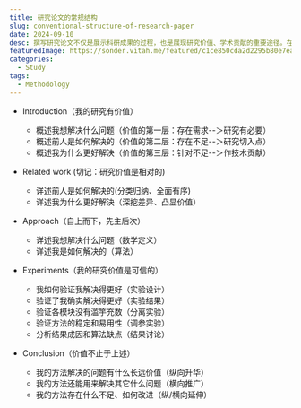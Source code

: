 ```yaml
---
title: 研究论文的常规结构
slug: conventional-structure-of-research-paper
date: 2024-09-10
desc: 撰写研究论文不仅是展示科研成果的过程，也是展现研究价值、学术贡献的重要途径。在这篇博客中将详细介绍一篇标准研究论文的常规结构，帮助你梳理写作思路，确保论文结构清晰，逻辑严密，并有效传达研究的价值。
featuredImage: https://sonder.vitah.me/featured/c1ce850cda2d2295b80e7eafc7912f05.webp
categories:
  - Study
tags:
  - Methodology
---
```


- Introduction（我的研究有价值）
  - 概述我想解决什么问题（价值的第一层：存在需求--＞研究有必要）
  - 概述前人是如何解决的（价值的第二层：存在不足--＞研究切入点）
  - 概述我为什么更好解決（价值的第三层：针对不足--＞作技术贡献）

- Related work (切记：研究价值是相对的)
  - 详述前人是如何解决的(分类归纳、全面有序)
  - 详述我为什么更好解決（深挖差异、凸显价值）

- Approach（自上而下，先主后次）
  - 详述我想解决什么问题（数学定义）
  - 详述我是如何解决的（算法）
  
- Experiments（我的研究价值是可信的）
  - 我如何验证我解决得更好（实验设计）
  - 验证了我确实解决得更好（实验结果）
  - 验证各模块没有滥竽充数（分离实验）
  - 验证方法的稳定和易用性（调参实验）
  - 分析结果成因和算法缺点（结果讨论）

- Conclusion（价值不止于上述）
  - 我的方法解决的问题有什么长远价值（纵向升华）
  - 我的方法还能用来解决其它什么问题（横向推广）
  - 我的方法存在什么不足、如何改进（纵/横向延伸）
